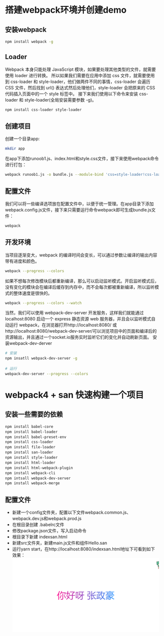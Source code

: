# 搭建webpack环境并创建demo
## 安装webpack
```bash
npm install webpack -g
```
## Loader
Webpack 本身只能处理 JavaScript 模块，如果要处理其他类型的文件，就需要使用 loader 进行转换。
所以如果我们需要在应用中添加 css 文件，就需要使用到 css-loader 和 style-loader，他们做两件不同的事情，css-loader 会遍历 CSS 文件，然后找到 url() 表达式然后处理他们，style-loader 会把原来的 CSS 代码插入页面中的一个 style 标签中。
接下来我们使用以下命令来安装 css-loader 和 style-loader(全局安装需要参数 -g)。
```bash
npm install css-loader style-loader
```
## 创建项目
创建一个目录app:
```bash
mkdir app
```

在app下添加runoob1.js、index.html和style.css文件，接下来使用webpack命令进行打包：
```bash
webpack runoob1.js -o bundle.js --module-bind 'css=style-loader!css-loader'
```
## 配置文件
我们可以将一些编译选项放在配置文件中，以便于统一管理。在app目录下添加webpack.config.js文件，接下来只需要运行命令webpack即可生成bundle.js文件：
```bash
webpack
```
## 开发环境
当项目逐渐变大，webpack 的编译时间会变长，可以通过参数让编译的输出内容带有进度和颜色。
```bash
webpack --progress --colors
```
如果不想每次修改模块后都重新编译，那么可以启动监听模式。开启监听模式后，没有变化的模块会在编译后缓存到内存中，而不会每次都被重新编译，所以监听模式的整体速度是很快的。
```bash
webpack --progress --colors --watch
```
当然，我们可以使用 webpack-dev-server 开发服务，这样我们就能通过 localhost:8080 启动一个 express 静态资源 web 服务器，并且会以监听模式自动运行 webpack，在浏览器打开http://localhost:8080/ 或http://localhost:8080/webpack-dev-server/可以浏览项目中的页面和编译后的资源输出，并且通过一个socket.io服务实时监听它们的变化并自动刷新页面。
安装webpack-dev-derver
```bash
# 安装
npm insatll webpack-dev-server -g

# 运行
webpack-dev-server --progress --colors
```

# webpack4 + san 快速构建一个项目
## 安装一些需要的依赖
```bash
npm install babel-core
npm install babel-loader
npm install babel-preset-env
npm install css-loader
npm install file-loader
npm install san-loader
npm install style-loader
npm install html-loader
npm install html-webpack-plugin
npm install webpack-cli
npm intsall webpack-dev-server
npm install webpack-merge
```
## 配置文件
* 新建一个config文件夹，配置以下文件webpack.common.js、webpack.dev.js和webpack.prod.js
* 在根目录创建 .babelrc文件
* 修改package.json文件，写入启动命令
* 根目录下新建 indexsan.html
* 新建src文件夹，新建main.js文件和组件Hello.san
* 运行yarn start，在http://localhost:8080/indexsan.html地址下可看到如下效果：
![png](image/p1.png)